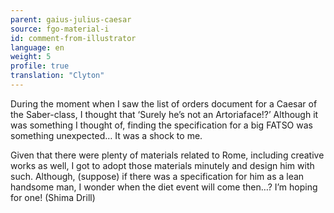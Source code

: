 ```yaml
---
parent: gaius-julius-caesar
source: fgo-material-i
id: comment-from-illustrator
language: en
weight: 5
profile: true
translation: "Clyton"
---
```


During the moment when I saw the list of orders document for a Caesar of the Saber-class, I thought that ‘Surely he’s not an Artoriaface!?’ Although it was something I thought of, finding the specification for a big FATSO was something unexpected… It was a shock to me.

Given that there were plenty of materials related to Rome, including creative works as well, I got to adopt those materials minutely and design him with such. Although, (suppose) if there was a specification for him as a lean handsome man, I wonder when the diet event will come then…? I’m hoping for one! (Shima Drill)
